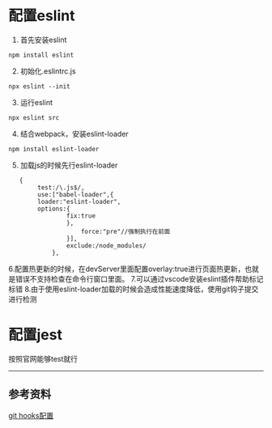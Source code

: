 # 配置eslint
1. 首先安装eslint

`npm install eslint`

2. 初始化.eslintrc.js

`npx eslint --init` 

3. 运行eslint

`npx eslint src`

4. 结合webpack，安装eslint-loader

`npm install eslint-loader`

5. 加载js的时候先行eslint-loader
```
   {
        test:/\.js$/,
        use:["babel-loader",{
        loader:"eslint-loader",
        options:{
                fix:true
                },
                    force:"pre"//强制执行在前面
                }],
                exclude:/node_modules/
            },
```
6.配置热更新的时候，在devServer里面配置overlay:true进行页面热更新，也就是错误不支持检查在命令行窗口里面。
7.可以通过vscode安装eslint插件帮助标记标错
8.由于使用eslint-loader加载的时候会造成性能速度降低，使用git钩子提交进行检测
# 配置jest
按照官网能够test就行
***
## 参考资料
[git hooks配置](https://www.jianshu.com/p/dc55ddd6c5c2)